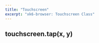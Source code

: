 ```yaml
---
title: "Touchscreen"
excerpt: "xk6-browser: Touchscreen Class"
---
```


<BrowserCompatibility/>

## touchscreen.tap(x, y)